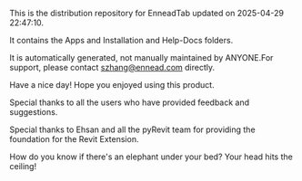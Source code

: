 This is the distribution repository for EnneadTab updated on 2025-04-29 22:47:10.

It contains the Apps and Installation and Help-Docs folders.

It is automatically generated, not manually maintained by ANYONE.For support, please contact szhang@ennead.com directly.

Have a nice day! Hope you enjoyed using this product.

Special thanks to all the users who have provided feedback and suggestions.

Special thanks to Ehsan and all the pyRevit team for providing the foundation for the Revit Extension.






How do you know if there's an elephant under your bed? Your head hits the ceiling!